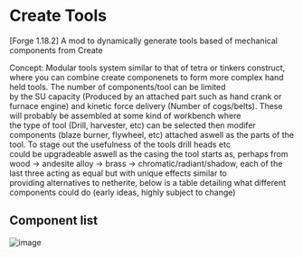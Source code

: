# Create Tools
[Forge 1.18.2] A mod to dynamically generate tools based of mechanical components from Create

Concept: Modular tools system similar to that of tetra or tinkers construct, where you can combine create componenets to form more complex hand held tools. The number of components/tool can be limited 																			
by the SU capacity (Produced by an attached part such as hand crank or furnace engine) and kinetic force delivery (Number of cogs/belts). These will probably be assembled at some kind of workbench where																			
the type of tool (Drill, harvester, etc) can be selected then modifer components (blaze burner, flywheel, etc) attached aswell  as the parts of the tool. To stage out the usefulness of the tools drill heads etc																			
could be upgradeable aswell as the casing the tool starts as, perhaps from wood -> andesite alloy -> brass -> chromatic/radiant/shadow, each of the last three acting as equal but with unique effects similar to																			
providing alternatives to netherite, below is a table detailing what different components could do (early ideas, highly subject to change)																				
## Component list

![image](https://user-images.githubusercontent.com/79579164/187468142-81b0175b-387d-48ff-9207-b1d82da9f91d.png)
